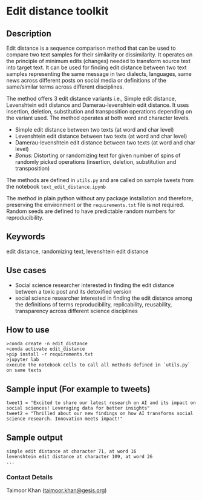 # Edit distance toolkit 
## Description
Edit distance is a sequence comparison method that can be used to compare two text samples for their similarity or dissimilarity. It operates on the principle of minimum edits (changes) needed to transform source text into target text. It can be used for finding edit distance between two text samples representing the same message in two dialects, languages, same news across different posts on social media or definitions of the same/similar terms across different disciplines. 

The method offers 3 edit distance variants i.e., Simple edit distance, Levenshtein edit distance and Damerau-levenshtein edit distance. It uses insertion, deletion, substitution and transposition operations depending on the variant used. The method operates at both word and character levels.

- Simple edit distance between two texts (at word and char level)
- Levenshtein edit distance between two texts (at word and char level)
- Damerau-levenshtein edit distance between two texts (at word and char level)
- *Bonus:* Distorting or randomizing text for given number of spins of randomly picked operations (insertion, deletion, substitution and transposition)

The methods are defined in `utils.py` and are called on sample tweets from the notebook `text_edit_distance.ipynb`

The method in plain python without any package installation and therefore, preserving the environment or the `requirements.txt` file is not required. Random seeds are defined to have predictable random numbers for reproducibility.

## Keywords
edit distance, randomizing text, levenshtein edit distance

## Use cases
- Social science researcher interested in finding the edit distance between a toxic post and its detoxified version
- social science researcher interested in finding the edit distance among the definitions of terms reproducibility, replicability, reusability, transparency across different science disciplines


## How to use
```
>conda create -n edit_distance
>conda activate edit_distance
>pip install -r requirements.txt
>jupyter lab
execute the notebook cells to call all methods defined in `utils.py` on same texts
```

## Sample input (For example to tweets)

```
tweet1 = "Excited to share our latest research on AI and its impact on social sciences! Leveraging data for better insights"
tweet2 = "Thrilled about our new findings on how AI transforms social science research. Innovation meets impact!"
```

## Sample output

```
simple edit distance at character 71, at word 16
levenshtein edit distance at character 109, at word 26
...
```

### Contact Details
Taimoor Khan (taimoor.khan@gesis.org)
